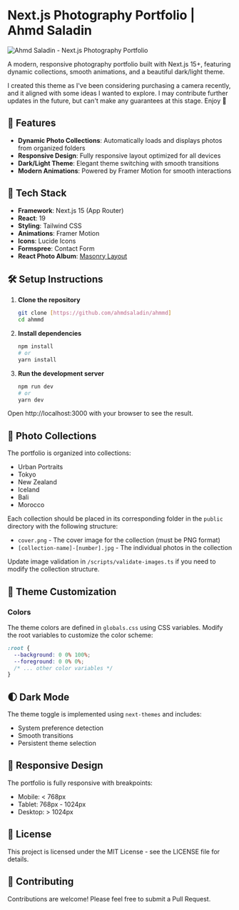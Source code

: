 # Next.js Photography Portfolio | Ahmd Saladin

![Ahmd Saladin - Next.js Photography Portfolio](https://github.com/ahmdsaladin/ahmmd/blob/main/public/cover.png)

A modern, responsive photography portfolio built with Next.js 15+, featuring dynamic collections, smooth animations, and a beautiful dark/light theme.

I created this theme as I've been considering purchasing a camera recently, and it aligned with some ideas I wanted to explore. I may contribute further updates in the future, but can't make any guarantees at this stage. Enjoy 🤙

## 🌟 Features

- **Dynamic Photo Collections**: Automatically loads and displays photos from organized folders
- **Responsive Design**: Fully responsive layout optimized for all devices
- **Dark/Light Theme**: Elegant theme switching with smooth transitions
- **Modern Animations**: Powered by Framer Motion for smooth interactions

## 🚀 Tech Stack

- **Framework**: Next.js 15 (App Router)
- **React**: 19
- **Styling**: Tailwind CSS
- **Animations**: Framer Motion
- **Icons**: Lucide Icons
- **Formspree**: Contact Form
- **React Photo Album**: [Masonry Layout](https://react-photo-album.com/examples/masonry)

## 🛠️ Setup Instructions

1. **Clone the repository**

   ```bash
   git clone [https://github.com/ahmdsaladin/ahmmd]
   cd ahmmd
   ```

2. **Install dependencies**

   ```bash
   npm install
   # or
   yarn install
   ```

3. **Run the development server**
   ```bash
   npm run dev
   # or
   yarn dev
   ```

Open http://localhost:3000 with your browser to see the result.

## 📸 Photo Collections

The portfolio is organized into collections:

- Urban Portraits
- Tokyo
- New Zealand
- Iceland
- Bali
- Morocco

Each collection should be placed in its corresponding folder in the `public` directory with the following structure:
- `cover.png` - The cover image for the collection (must be PNG format)
- `[collection-name]-[number].jpg` - The individual photos in the collection

Update image validation in `/scripts/validate-images.ts` if you need to modify the collection structure.

## 🎨 Theme Customization

### Colors

The theme colors are defined in `globals.css` using CSS variables. Modify the root variables to customize the color scheme:

```css
:root {
  --background: 0 0% 100%;
  --foreground: 0 0% 0%;
  /* ... other color variables */
}
```

## 🌓 Dark Mode

The theme toggle is implemented using `next-themes` and includes:

- System preference detection
- Smooth transitions
- Persistent theme selection

## 📱 Responsive Design

The portfolio is fully responsive with breakpoints:

- Mobile: < 768px
- Tablet: 768px - 1024px
- Desktop: > 1024px

## 📄 License

This project is licensed under the MIT License - see the LICENSE file for details.

## 🤝 Contributing

Contributions are welcome! Please feel free to submit a Pull Request.

